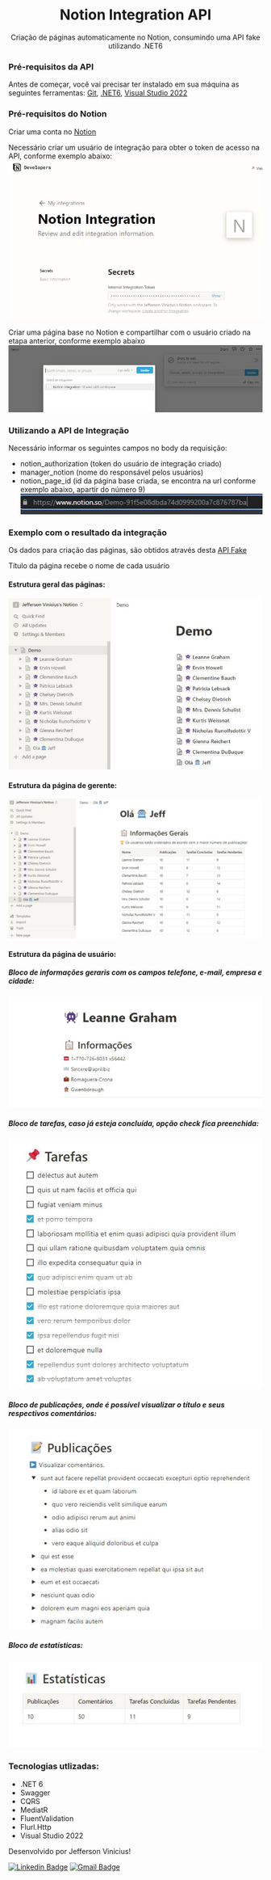 
<h1 align="center">Notion Integration API</h1>

<p align="center">Criação de páginas automaticamente no Notion, consumindo uma API fake utilizando .NET6 </p>

### Pré-requisitos da API

Antes de começar, você vai precisar ter instalado em sua máquina as seguintes ferramentas:
[Git](https://git-scm.com), [.NET6](https://dotnet.microsoft.com/en-us/download/dotnet/6.0), [Visual Studio 2022](https://visualstudio.microsoft.com/pt-br/downloads/)

### Pré-requisitos do Notion 
Criar uma conta no [Notion](https://www.notion.so/pt-br)

Necessário criar um usuário de integração para obter o token de acesso na API, conforme exemplo abaixo: 
![token](https://github.com/Jeff-vinicius/Notion.Integration.API/blob/master/src/images/internal_integration_token.JPG)

Criar uma página base no Notion e compartilhar com o usuário criado na etapa anterior, conforme exemplo abaixo 
![share](https://github.com/Jeff-vinicius/Notion.Integration.API/blob/master/src/images/share_notion.JPG)

### Utilizando a API de Integração 
Necessário informar os seguintes campos no body da requisição: 
- notion_authorization (token do usuário de integração criado)
- manager_notion (nome do responsável pelos usuários)
- notion_page_id (id da página base criada, se encontra na url conforme exemplo abaixo, apartir do número 9)
  ![url](https://github.com/Jeff-vinicius/Notion.Integration.API/blob/master/src/images/url_id.JPG)
  
### Exemplo com o resultado da integração 
Os dados para criação das páginas, são obtidos através desta [API Fake](https://jsonplaceholder.typicode.com/)

Título da página recebe o nome de cada usuário

#### Estrutura geral das páginas:
![general_structure](https://github.com/Jeff-vinicius/Notion.Integration.API/blob/master/src/images/general_structure.JPG)

#### Estrutura da página de gerente:
![manager_structure](https://github.com/Jeff-vinicius/Notion.Integration.API/blob/master/src/images/manager_structure.JPG)

#### Estrutura da página de usuário:
##### Bloco de informações geraris com os campos telefone, e-mail, empresa e cidade:
![user_information_structure](https://github.com/Jeff-vinicius/Notion.Integration.API/blob/master/src/images/user_information_structure.JPG)

##### Bloco de tarefas, caso já esteja concluída, opção check fica preenchida: 
![user_task_structure](https://github.com/Jeff-vinicius/Notion.Integration.API/blob/master/src/images/user_task_structure.JPG)

##### Bloco de publicações, onde é possível visualizar o título e seus respectivos comentários:
![user_posts_structure](https://github.com/Jeff-vinicius/Notion.Integration.API/blob/master/src/images/user_posts_structure.JPG)

##### Bloco de estatísticas:
![user_posts_structure](https://github.com/Jeff-vinicius/Notion.Integration.API/blob/master/src/images/user_statistics_structure.JPG)

### Tecnologias utlizadas:

- .NET 6
- Swagger
- CQRS
- MediatR
- FluentValidation
- Flurl.Http
- Visual Studio 2022

Desenvolvido por Jefferson Vinicius!

[![Linkedin Badge](https://img.shields.io/badge/-Jefferson-blue?style=flat-square&logo=Linkedin&logoColor=white&link=https://www.linkedin.com/in/jeffvinicius/)](https://www.linkedin.com/in/jeffvinicius/) 
[![Gmail Badge](https://img.shields.io/badge/-jefferson.vinicius.souza@gmail.com-c14438?style=flat-square&logo=Gmail&logoColor=white&link=mailto:jefferson.vinicius.souza@gmail.com)](jefferson.vinicius.souza@gmail.com)
